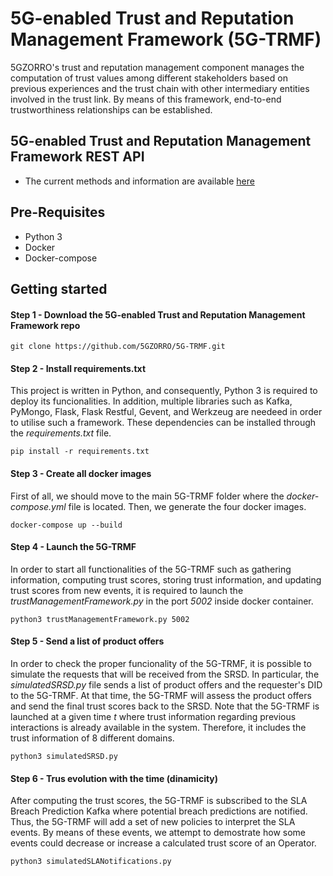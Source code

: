 # 5G-enabled Trust and Reputation Management Framework (5G-TRMF)
5GZORRO's trust and reputation management component manages the computation of trust values among different stakeholders based on previous experiences and the trust chain with other intermediary entities involved in the trust link. By means of this framework, end-to-end trustworthiness relationships can be established.

## 5G-enabled Trust and Reputation Management Framework REST API

* The current methods and information are available [here](https://5gzorro.github.io/5G-TRMF/)

## Pre-Requisites

* Python 3
* Docker
* Docker-compose

## Getting started

#### Step 1 - Download the 5G-enabled Trust and Reputation Management Framework repo

```
git clone https://github.com/5GZORRO/5G-TRMF.git
```

#### Step 2 - Install requirements.txt

This project is written in Python, and consequently, Python 3 is required to deploy its funcionalities. In addition, multiple libraries such as Kafka, PyMongo, Flask, Flask Restful, Gevent, and Werkzeug are needeed in order to utilise such a framework. These dependencies can be installed through the _requirements.txt_ file.

```
pip install -r requirements.txt
```

#### Step 3 - Create all docker images

First of all, we should move to the main 5G-TRMF folder where the _docker-compose.yml_ file is located. Then, we generate the four docker images.

```
docker-compose up --build
```

#### Step 4 - Launch the 5G-TRMF

In order to start all functionalities of the 5G-TRMF such as gathering information, computing trust scores, storing trust information, and updating trust scores from new events, it is required to launch the _trustManagementFramework.py_ in the port _5002_ inside docker container.

```
python3 trustManagementFramework.py 5002
```

#### Step 5 - Send a list of product offers

In order to check the proper funcionality of the 5G-TRMF, it is possible to simulate the requests that will be received from the SRSD. In particular, the _simulatedSRSD.py_ file sends a list of product offers and the requester's DID to the 5G-TRMF. At that time, the 5G-TRMF will assess the product offers and send the final trust scores back to the SRSD. Note that the 5G-TRMF is launched at a given time _t_ where trust information regarding previous interactions is already available in the system. Therefore, it includes the trust information of 8 different domains. 

```
python3 simulatedSRSD.py
```

#### Step 6 - Trus evolution with the time (dinamicity)

After computing the trust scores, the 5G-TRMF is subscribed to the SLA Breach Prediction Kafka where potential breach predictions are notified. Thus, the 5G-TRMF will add a set of new policies to interpret the SLA events. By means of these events, we attempt to demostrate how some events could decrease or increase a calculated trust score of an Operator.

```
python3 simulatedSLANotifications.py
``` 
